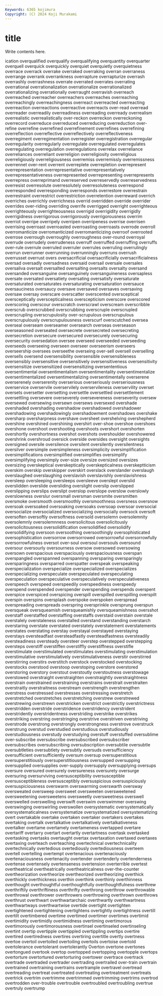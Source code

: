 ```yaml
---
Keywords: 6365 kojimura
Copyright: (C) 2024 Koji Murakami
---
```


# title

Write contents here.



ication overqualified overqualify overqualifying overquantity overquarter
overquell overquick overquickly overquiet overquietly overquietness overrace overrack overrake overraked
overraking overran overraness overrange overrank overrankness overrapture overrapturize overrash overrashly
overrashness overrate overrated overrates overrating overrational overrationalization overrationalize overrationalized overrationalizing
overrationally overraught overravish overreach overreached overreacher overreachers overreaches overreaching overreachingly
overreachingness overreact overreacted overreacting overreaction overreactions overreactive overreacts over-read overread
overreader overreadily overreadiness overreading overready overrealism overrealistic overrealistically over-reckon overreckon
overreckoning overrecord overreduce overreduced overreducing overreduction over-refine overrefine overrefined overrefinement
overrefines overrefining overreflection overreflective overreflectively overreflectiveness overregiment overregimentation overregister overregistration
overregular overregularity overregularly overregulate overregulated overregulates overregulating overregulation overregulations overrelax
overreliance overreliances overreliant overreligion overreligiosity overreligious overreligiously overreligiousness overremiss overremissly
overremissness overrennet over-rent overrent overreplete overrepletion overrepresent overrepresentation overrepresentative overrepresentatively
overrepresentativeness overrepresented overrepresenting overrepresents overrepress overreprimand overreserved overreservedly overreservedness overresist
overresolute overresolutely overresoluteness overrespond overresponded overresponding overresponds overrestore overrestrain overrestraint
overrestrict overrestriction overretention overreward overrich overriches overrichly overrichness overrid overridden
override overrider overrides over-riding overriding overrife overrigged overright overrighteous overrighteously
overrighteousness overrigid overrigidity overrigidly overrigidness overrigorous overrigorously overrigorousness overrim overriot
overripe overripely overripen overripeness overrise overrisen overrising overroast overroasted overroasting
overroasts overrode overroll overromanticize overromanticized overromanticizing overroof overrooted overrose overrough
overroughly overroughness over-round overroyal overrude overrudely overrudeness overruff overruffed overruffing
overruffs over-rule overrule overruled overruler overrules overruling overrulingly overrun overrunner
overrunning overrunningly overruns overrush overrusset overrust overs oversacrificial oversacrificially oversacrificialness
oversad oversadly oversadness oversaid oversail oversale oversales oversaliva oversalt oversalted
oversalting oversalts oversalty oversand oversanded oversanguine oversanguinely oversanguineness oversapless oversate
oversated oversatiety oversating oversatisfy oversaturate oversaturated oversaturates oversaturating oversaturation oversauce
oversauciness oversaucy oversave oversaved oversaves oversaving oversaw oversay overscare overscatter
overscented oversceptical oversceptically overscepticalness overscepticism overscore overscored overscoring overscour overscratch
overscrawl overscream overscribble overscrub overscrubbed overscrubbing overscruple overscrupled overscrupling overscrupulosity
over-scrupulous overscrupulous overscrupulously overscrupulousness overscurf overscutched oversea overseal overseam overseamer
oversearch overseas overseason overseasoned overseated oversecrete oversecreted oversecreting oversecretion oversecure
oversecured oversecurely oversecuring oversecurity oversedation oversee overseed overseeded overseeding overseeds
overseeing overseen overseer overseerism overseers overseership oversees overseethe overseing over-sell
oversell overselling oversells oversend oversensibility oversensible oversensibleness oversensibly oversensitive oversensitively
oversensitiveness oversensitivity oversensitize oversensitized oversensitizing oversententious oversentimental oversentimentalism oversentimentality oversentimentalize
oversentimentalized oversentimentalizing oversentimentally overserene overserenely overserenity overserious overseriously overseriousness overservice
overservile overservilely overservileness overservility overset oversets oversetter oversetting oversettle oversettled
oversettlement oversettling oversevere overseverely oversevereness overseverity oversew oversewed oversewing oversewn
oversews oversexed overshade overshaded overshading overshadow overshadowed overshadower overshadowing overshadowingly
overshadowment overshadows overshake oversharp oversharpness overshave oversheet overshelving overshepherd overshine
overshined overshining overshirt over-shoe overshoe overshoes overshone overshoot overshooting overshoots
overshort overshorten overshortly overshortness overshot overshots overshoulder overshowered overshrink overshroud
oversick overside oversides oversight oversights oversigned oversile oversilence oversilent oversilently
oversilentness oversilver oversimple oversimpleness oversimplicity oversimplification oversimplifications oversimplified oversimplifies oversimplify
oversimplifying oversimply over-size oversize oversized oversizes oversizing overskeptical overskeptically overskepticalness
overskeptticism overskim overskip overskipper overskirt overslack overslander overslaugh overslaughed overslaughing
overslavish overslavishly overslavishness oversleep oversleeping oversleeps oversleeve overslept overslid overslidden
overslide oversliding overslight overslip overslipped overslipping overslips overslipt overslop overslope
overslow overslowly overslowness overslur oversmall oversman oversmite oversmitten oversmoke oversmooth
oversmoothly oversmoothness oversness oversnow oversoak oversoaked oversoaking oversoaks oversoap oversoar
oversocial oversocialize oversocialized oversocializing oversocially oversock oversoft oversoften oversoftly oversoftness
oversold oversolemn oversolemnity oversolemnly oversolemnness oversolicitous oversolicitously oversolicitousness oversolidification oversolidified
oversolidify oversolidifying oversoon oversoothing oversoothingly oversophisticated oversophistication oversorrow oversorrowed oversorrowful
oversorrowfully oversorrowfulness oversot over-soul oversoul oversouls oversound oversour oversourly oversourness
oversow oversowed oversowing oversown overspacious overspaciously overspaciousness overspan overspangled overspanned
overspanning oversparing oversparingly oversparingness oversparred overspatter overspeak overspeaking overspecialization overspecialize
overspecialized overspecializes overspecializing overspeculate overspeculated overspeculating overspeculation overspeculative overspeculatively overspeculativeness
overspeech overspeed overspeedily overspeediness overspeedy overspend overspended overspender overspending overspends
overspent overspice overspiced overspicing overspill overspilled overspilling overspilt overspin overspins
oversplash overspoke overspoken overspread overspreading overspreads overspring oversprinkle oversprung overspun
oversqueak oversqueamish oversqueamishly oversqueamishness oversshot overstaff overstaffed overstaffing overstaffs overstaid
overstain overstale overstalely overstaleness overstalled overstand overstanding overstarch overstaring overstate
overstated overstately overstatement overstatements overstates overstating overstay overstayal overstayed overstaying
overstays oversteadfast oversteadfastly oversteadfastness oversteadily oversteadiness oversteady oversteer overstep overstepped
overstepping oversteps overstiff overstiffen overstiffly overstiffness overstifle overstimulate overstimulated overstimulates
overstimulating overstimulation overstimulative overstimulatively overstimulativeness overstir overstirred overstirring overstirs overstitch
overstock overstocked overstocking overstocks overstood overstoop overstoping overstore overstored overstoring
overstory overstout overstoutly overstoutness overstowage overstowed overstraight overstraighten overstraightly overstraightness
overstrain overstrained overstraining overstrains overstrait overstraiten overstraitly overstraitness overstream overstrength
overstrengthen overstress overstressed overstresses overstressing overstretch overstretched overstretches overstretching overstrew
overstrewed overstrewing overstrewn overstricken overstrict overstrictly overstrictness overstridden overstride overstridence
overstridency overstrident overstridently overstridentness overstriding overstrike overstrikes overstriking overstring overstringing
overstrive overstriven overstriving overstrode overstrong overstrongly overstrongness overstrove overstruck overstrung
overstud overstudied overstudious overstudiously overstudiousness overstudy overstudying overstuff overstuffed oversublime
over-subscribe oversubscribe oversubscribed oversubscriber oversubscribes oversubscribing oversubscription oversubtile oversubtle oversubtleties
oversubtlety oversubtly oversuds oversufficiency oversufficient oversufficiently oversum oversup oversuperstitious oversuperstitiously
oversuperstitiousness oversupped oversupping oversupplied oversupplies over-supply oversupply oversupplying oversups oversure
oversured oversurely oversureness oversurety oversurge oversuring oversurviving oversusceptibility oversusceptible oversusceptibleness
oversusceptibly oversuspicious oversuspiciously oversuspiciousness overswarm overswarming overswarth oversway oversweated oversweep
oversweet oversweeten oversweetened oversweetening oversweetens oversweetly oversweetness overswell overswelled overswelling
overswift overswim overswimmer overswing overswinging overswirling overswollen oversystematic oversystematically oversystematicalness
oversystematize oversystematized oversystematizing overt overtakable overtake overtaken overtaker overtakers overtakes
overtaking overtalk overtalkative overtalkatively overtalkativeness overtalker overtame overtamely overtameness overtapped
overtare overtariff overtarry overtart overtartly overtartness overtask overtasked overtasking overtasks
overtaught overtax overtaxation overtaxed overtaxes overtaxing overteach overteaching overtechnical overtechnicality
overtechnically overtedious overtediously overtediousness overteem overtell overtelling overtempt overtenacious overtenaciously
overtenaciousness overtenacity overtender overtenderly overtenderness overtense overtensely overtenseness overtension overterrible
overtest overtheatrical overtheatrically overtheatricalness over-the-counter overtheorization overtheorize overtheorized overtheorizing overthick
overthickly overthickness overthin overthink overthinly overthinness overthought overthoughtful overthoughtfully overthoughtfulness
overthrew overthriftily overthriftiness overthrifty overthrong overthrow overthrowable overthrowal overthrower overthrowers
overthrowing overthrown overthrows overthrust overthwart overthwartarchaic overthwartly overthwartness overthwartways overthwartwise
overtide overtight overtighten overtightened overtightening overtightens overtightly overtightness overtill overtilt
overtimbered overtime overtimed overtimer overtimes overtimid overtimidity overtimidly overtimidness overtiming
overtimorous overtimorously overtimorousness overtinsel overtinseled overtinseling overtint overtip overtipple overtippled
overtippling overtips overtire overtired overtiredness overtires overtiring overtitle overtly overtness
overtoe overtoil overtoiled overtoiling overtoils overtoise overtold overtolerance overtolerant overtolerantly
Overton overtone overtones overtongued overtook overtop overtopped overtopping overtopple overtops
overtorture overtortured overtorturing overtower overtrace overtrack overtrade overtraded overtrader overtrading
overtrailed over-train overtrain overtrained overtraining overtrains overtrample overtravel overtread overtreading
overtreat overtreated overtreating overtreatment overtreats overtrick overtrim overtrimme overtrimmed overtrimming
overtrims overtrod overtrodden over-trouble overtrouble overtroubled overtroubling overtrue overtruly overtrump
